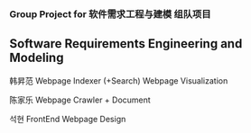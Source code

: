 ### Group Project for 软件需求工程与建模 组队项目 
## Software Requirements Engineering and Modeling



韩昇范
Webpage Indexer (+Search)
Webpage Visualization

陈家乐
Webpage Crawler + Document

석현
FrontEnd Webpage Design

